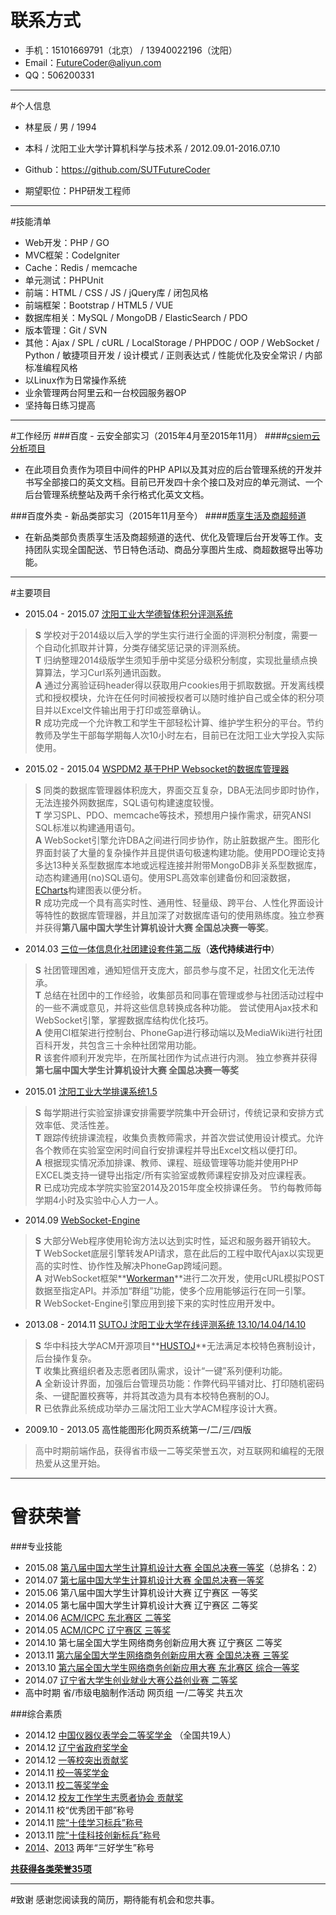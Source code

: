 # 联系方式
* 手机：15101669791（北京） / 13940022196（沈阳）
* Email：<FutureCoder@aliyun.com>
* QQ：506200331

---

#个人信息
* 林星辰 / 男 / 1994
* 本科 / 沈阳工业大学计算机科学与技术系 / 2012.09.01-2016.07.10
* Github：<https://github.com/SUTFutureCoder>

* 期望职位：PHP研发工程师

---

#技能清单
* Web开发：PHP / GO
* MVC框架：CodeIgniter
* Cache：Redis / memcache
* 单元测试：PHPUnit
* 前端：HTML / CSS / JS / jQuery库 / 闭包风格
* 前端框架：Bootstrap / HTML5 / VUE
* 数据库相关：MySQL / MongoDB / ElasticSearch / PDO
* 版本管理：Git / SVN
* 其他：Ajax / SPL / cURL / LocalStorage / PHPDOC / OOP / WebSocket / Python / 敏捷项目开发 / 设计模式 / 正则表达式 / 性能优化及安全常识 / 内部标准编程风格
* 以Linux作为日常操作系统 
* 业余管理两台阿里云和一台校园服务器OP
* 坚持每日练习提高

---

#工作经历
###百度 - 云安全部实习（2015年4月至2015年11月）
####[csiem云分析项目](http://xi.baidu.com/)
* 在此项目负责作为项目中间件的PHP API以及其对应的后台管理系统的开发并书写全部接口的英文文档。目前已开发四十余个接口及对应的单元测试、一个后台管理系统整站及两千余行格式化英文文档。  

###百度外卖 - 新品类部实习（2015年11月至今）
####[质享生活及商超频道](http://waimai.baidu.com/)
* 在新品类部负责质享生活及商超频道的迭代、优化及管理后台开发等工作。支持团队实现全国配送、节日特色活动、商品分享图片生成、商超数据导出等功能。  

---

#主要项目
* 2015.04 - 2015.07 [沈阳工业大学德智体积分评测系统](https://github.com/SUTFutureCoder/sut_score)
> **S** 学校对于2014级以后入学的学生实行进行全面的评测积分制度，需要一个自动化抓取并计算，分类存储奖惩记录的评测系统。  
> **T** 归纳整理2014级版学生须知手册中奖惩分级积分制度，实现批量绩点换算算法，学习Curl系列通讯函数。  
> **A** 通过分离验证码header得以获取用户cookies用于抓取数据。开发离线模式和授权模块，允许在任何时间被授权者可以随时维护自己或全体的积分项目并以Excel文件输出用于打印或签章确认。  
> **R** 成功完成一个允许教工和学生干部轻松计算、维护学生积分的平台。节约教师及学生干部每学期每人次10小时左右，目前已在沈阳工业大学投入实际使用。  


* 2015.02 - 2015.04 [WSPDM2 基于PHP Websocket的数据库管理器](https://github.com/SUTFutureCoder/intelligence_server)
> **S** 同类的数据库管理器体积庞大，界面交互复杂，DBA无法同步即时协作，无法连接外网数据库，SQL语句构建速度较慢。  
> **T** 学习SPL、PDO、memcache等技术，预想用户操作需求，研究ANSI SQL标准以构建通用语句。  
> **A** WebSocket引擎允许DBA之间进行同步协作，防止脏数据产生。图形化界面封装了大量的复杂操作并且提供语句极速构建功能。使用PDO理论支持多达13种关系型数据库本地或远程连接并附带MongoDB非关系型数据库，动态构建通用(no)SQL语句。使用SPL高效率创建备份和回滚数据，[ECharts](https://github.com/ecomfe/echarts)构建图表以便分析。  
> **R** 成功完成一个具有高实时性、通用性、轻量级、跨平台、人性化界面设计等特性的数据库管理器，并且加深了对数据库语句的使用熟练度。独立参赛并获得**第八届中国大学生计算机设计大赛 全国总决赛一等奖**。  

* 2014.03  [三位一体信息化社团建设套件第二版](https://github.com/SUTFutureCoder/nws_v2)（**迭代持续进行中**） 
> **S** 社团管理困难，通知短信开支庞大，部员参与度不足，社团文化无法传承。  
> **T** 总结在社团中的工作经验，收集部员和同事在管理或参与社团活动过程中的一些不满或意见，并将这些信息转换成各种功能。 尝试使用Ajax技术和WebSocket引擎，掌握数据库结构优化技巧。  
> **A** 使用CI框架进行控制台、PhoneGap进行移动端以及MediaWiki进行社团百科开发，共包含三十余种社团常用功能。  
> **R** 该套件顺利开发完毕，在所属社团作为试点进行内测。 独立参赛并获得**第七届中国大学生计算机设计大赛 全国总决赛一等奖**   

* 2015.01 [沈阳工业大学排课系统1.5](https://github.com/SUTFutureCoder/paike1.5)
> **S** 每学期进行实验室排课安排需要学院集中开会研讨，传统记录和安排方式效率低、灵活性差。  
> **T** 跟踪传统排课流程，收集负责教师需求，并首次尝试使用设计模式。允许各个教师在实验室空闲时间自行安排课程并导出Excel文档以便打印。  
> **A** 根据现实情况添加排课、教师、课程、班级管理等功能并使用PHP EXCEL类支持一键导出指定/所有实验室或教师课程安排及对应课程表。  
> **R** 已成功完成本学院实验室2014及2015年度全校排课任务。 节约每教师每学期4小时及实验中心人力一人。 

* 2014.09 [WebSocket-Engine](https://github.com/SUTFutureCoder/WebSocket-Engine)
> **S** 大部分Web程序使用轮询方法以达到实时性，延迟和服务器开销较大。  
> **T** WebSocket底层引擎转发API请求，意在此后的工程中取代Ajax以实现更高的实时性、协作性及解决PhoneGap跨域问题。  
> **A** 对WebSocket框架**[Workerman](https://github.com/walkor/workerman)**进行二次开发，使用cURL模拟POST数据至指定API。并添加“群组”功能，使多个应用能够运行在同一引擎。  
> **R** WebSocket-Engine引擎应用到接下来的实时性应用开发中。  

* 2013.08 - 2014.11 [SUTOJ 沈阳工业大学在线评测系统 13.10/14.04/14.10](https://github.com/SUTFutureCoder/sutoj)
> **S** 华中科技大学ACM开源项目**[HUSTOJ](https://code.google.com/p/hustoj/)**无法满足本校特色赛制设计，后台操作复杂。  
> **T** 收集比赛组织者及志愿者团队需求，设计“一键”系列便利功能。  
> **A** 全新设计界面，加强后台管理员功能：作弊代码平铺对比、打印随机密码条、一键配置校赛等，并将其改造为具有本校特色赛制的OJ。  
> **R** 已依靠此系统成功举办三届沈阳工业大学ACM程序设计大赛。  


* 2009.10 - 2013.05 高性能图形化网页系统第一/二/三/四版  
> 高中时期前端作品，获得省市级一二等奖荣誉五次，对互联网和编程的无限热爱从这里开始。 

---

# 曾获荣誉
###专业技能
* 2015.08 [第八届中国大学生计算机设计大赛 全国总决赛一等奖](https://raw.githubusercontent.com/SUTFutureCoder/resume/master/8th_gold_medal.jpg)（总排名：2）
* 2014.07 [第七届中国大学生计算机设计大赛 全国总决赛一等奖](http://jwzx.sut.edu.cn/jwc/content.jsp?id=44&xlh=681)
* 2015.06 第八届中国大学生计算机设计大赛 辽宁赛区 一等奖
* 2014.05 第七届中国大学生计算机设计大赛 辽宁赛区 二等奖
* 2014.06 [ACM/ICPC 东北赛区 二等奖](https://github.com/SUTFutureCoder/resume/blob/master/ACM_second.jpg)  
* 2014.05 [ACM/ICPC 辽宁赛区 三等奖](https://github.com/SUTFutureCoder/resume/blob/master/ACM_third.jpg)  
* 2014.10 第七届全国大学生网络商务创新应用大赛 辽宁赛区 二等奖
* 2013.11 [第六届全国大学生网络商务创新应用大赛 全国总决赛 三等奖](https://github.com/SUTFutureCoder/resume/blob/master/E-commerce_third.jpg)  
* 2013.10 [第六届全国大学生网络商务创新应用大赛 东北赛区 综合一等奖](https://github.com/SUTFutureCoder/resume/blob/master/E-commerce_ace.jpg)  
* 2014.07 [辽宁省大学生创业就业大赛公益创业赛 二等奖](https://github.com/SUTFutureCoder/resume/blob/master/entrepreneurship.jpg)  
* 高中时期 省/市级电脑制作活动 网页组 一/二等奖 共五次

###综合素质
* 2014.12 [中国仪器仪表学会二等奖学金](http://www.cis.org.cn/NewsDeltailed.aspx?id=554&PID=9)  （全国共19人）  
* 2014.12 [辽宁省政府奖学金](https://github.com/SUTFutureCoder/resume/blob/master/Provincial_Government_Scholarship.jpg)  
* 2014.12 [一等校突出贡献奖](https://github.com/SUTFutureCoder/resume/blob/master/Contribution.jpg)   
* 2014.11 [校一等奖学金](https://github.com/SUTFutureCoder/resume/blob/master/first_scholarship.jpg)  
* 2013.11 [校二等奖学金](https://github.com/SUTFutureCoder/resume/blob/master/second_scholarship.jpg)  
* 2014.12 [校友工作学生志愿者协会 贡献奖](https://github.com/SUTFutureCoder/resume/blob/master/volunteer.jpg)  
* 2014.11 校“优秀团干部”称号  
* 2014.11 [院“十佳学习标兵”称号](https://github.com/SUTFutureCoder/resume/blob/master/learning_model.jpg)  
* 2013.11 [院“十佳科技创新标兵”称号](https://github.com/SUTFutureCoder/resume/blob/master/technology_pacesetter.jpg)
* [2014](https://github.com/SUTFutureCoder/resume/blob/master/miyoshi_student.jpg)、[2013](https://github.com/SUTFutureCoder/resume/blob/master/miyoshi_student2.jpg)  两年“三好学生”称号

[**共获得各类荣誉35项**](https://github.com/SUTFutureCoder/resume/blob/master/college_awards.jpg)

---

#致谢
感谢您阅读我的简历，期待能有机会和您共事。

